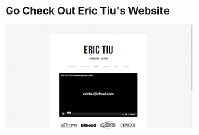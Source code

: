 <h1>Go Check Out Eric Tiu's Website</h1>
 <a href="https://Erictiu.com/"><img src="images/Eric Tiu.png" class="center" target="_blank"></a>
